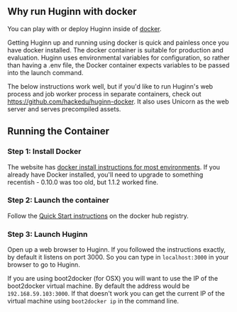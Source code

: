 ## Why run Huginn with docker

You can play with or deploy Huginn inside of [docker](http://www.docker.io/).

Getting Huginn up and running using docker is quick and painless once you have docker installed. The docker container is suitable for production and evaluation. Huginn uses environmental variables for configuration, so rather than having a .env file, the Docker container expects variables to be passed into the launch command.

The below instructions work well, but if you'd like to run Huginn's web process and job worker process in separate containers, check out https://github.com/hackedu/huginn-docker. It also uses Unicorn as the web server and serves precompiled assets.

## Running the Container

### Step 1: Install Docker
The website has [docker install instructions for most environments](https://docs.docker.com/installation/).  If you already have Docker installed, you'll need to upgrade to something recentish - 0.10.0 was too old, but 1.1.2 worked fine.

### Step 2: Launch the container

Follow the [Quick Start instructions](https://registry.hub.docker.com/u/andrewcurioso/huginn/) on the docker hub registry.

### Step 3: Launch Huginn

Open up a web browser to Huginn. If you followed the instructions exactly, by default it listens on port 3000. So you can type in `localhost:3000` in your browser to go to Huginn.

If you are using boot2docker (for OSX) you will want to use the IP of the boot2docker virtual machine. By default the address would be `192.168.59.103:3000`. If that doesn't work you can get the current IP of the virtual machine using `boot2docker ip` in the command line.